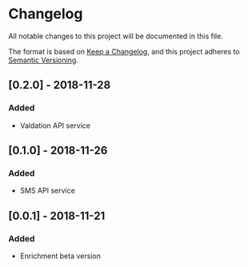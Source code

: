 # Changelog
All notable changes to this project will be documented in this file.

The format is based on [Keep a Changelog](https://keepachangelog.com/en/1.0.0/),
and this project adheres to [Semantic Versioning](https://semver.org/spec/v2.0.0.html).

## [0.2.0] - 2018-11-28
### Added
- Valdation API service

## [0.1.0] - 2018-11-26
### Added
- SMS API service

## [0.0.1] - 2018-11-21
### Added
- Enrichment beta version
